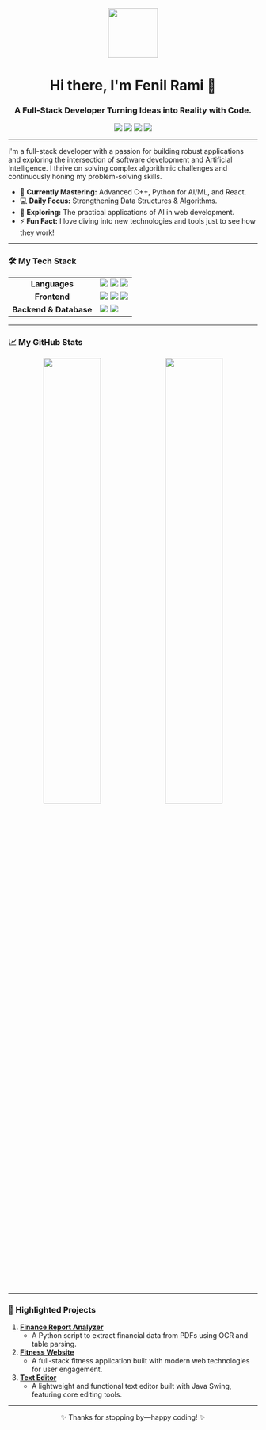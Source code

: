 <div align="center">
  <img src="https://media.giphy.com/media/v1.Y2lkPTc5MGI3NjExd2Rqb2w4cHgzM3pxMWVucDdvODlyOWw1bzhpc3F5d3d0aHh4b2N0OCZlcD12MV9pbnRlcm5hbF9naWZfYnlfaWQmY3Q9Zw/qgQUggAC3Pfv687qPC/giphy.gif" width="100px" />
</div>

<h1 align="center">Hi there, I'm Fenil Rami 👋</h1>
<h3 align="center">A Full-Stack Developer Turning Ideas into Reality with Code.</h3>

<p align="center">
  <a href="https://www.linkedin.com/in/fenil-rami-6a7803204" target="_blank"><img src="https://img.shields.io/badge/LinkedIn-0A66C2?style=for-the-badge&logo=linkedin&logoColor=white" /></a>
  <a href="https://leetcode.com/u/Fenil_5786/" target="_blank"><img src="https://img.shields.io/badge/LeetCode-FFA116?style=for-the-badge&logo=leetcode&logoColor=black" /></a>
  <a href="https://codeforces.com/profile/fenil_5786" target="_blank"><img src="https://img.shields.io/badge/Codeforces-1F8ACB?style=for-the-badge&logo=codeforces&logoColor=white" /></a>
  <a href="mailto:fenilmakvana@gmail.com"><img src="https://img.shields.io/badge/Email-D14836?style=for-the-badge&logo=gmail&logoColor=white" /></a>
</p>

---

I'm a full-stack developer with a passion for building robust applications and exploring the intersection of software development and Artificial Intelligence. I thrive on solving complex algorithmic challenges and continuously honing my problem-solving skills.

- 🌱 **Currently Mastering:** Advanced C++, Python for AI/ML, and React.
- 💻 **Daily Focus:** Strengthening Data Structures & Algorithms.
- 🚀 **Exploring:** The practical applications of AI in web development.
- ⚡ **Fun Fact:** I love diving into new technologies and tools just to see how they work!

---

### 🛠️ My Tech Stack

<table>
  <tr>
    <td align="center"><strong>Languages</strong></td>
    <td>
      <img src="https://img.shields.io/badge/C++-00599C?style=for-the-badge&logo=c%2B%2B&logoColor=white" />
      <img src="https://img.shields.io/badge/Python-3776AB?style=for-the-badge&logo=python&logoColor=white" />
      <img src="https://img.shields.io/badge/JavaScript-F7DF1E?style=for-the-badge&logo=javascript&logoColor=black" />
    </td>
  </tr>
  <tr>
    <td align="center"><strong>Frontend</strong></td>
    <td>
      <img src="https://img.shields.io/badge/HTML5-E34F26?style=for-the-badge&logo=html5&logoColor=white" />
      <img src="https://img.shields.io/badge/CSS3-1572B6?style=for-the-badge&logo=css3&logoColor=white" />
      <img src="https://img.shields.io/badge/React-20232A?style=for-the-badge&logo=react&logoColor=61DAFB" />
    </td>
  </tr>
  <tr>
    <td align="center"><strong>Backend & Database</strong></td>
    <td>
      <img src="https://img.shields.io/badge/Node.js-339933?style=for-the-badge&logo=node.js&logoColor=white" />
      <img src="https://img.shields.io/badge/MongoDB-4EA94B?style=for-the-badge&logo=mongodb&logoColor=white" />
    </td>
  </tr>
</table>

---

### 📈 My GitHub Stats

<p align="center">
  <img width="48%" src="https://github-readme-stats.vercel.app/api?username=Fenil5786&show_icons=true&theme=tokyonight&hide_border=true&include_all_commits=true&count_private=true" />
  <img width="48%" src="https://github-readme-stats.vercel.app/api/top-langs/?username=Fenil5786&layout=compact&theme=tokyonight&hide_border=true&include_all_commits=true&count_private=true&langs_count=8" />
</p>

---

### 🚀 Highlighted Projects

1.  **[Finance Report Analyzer](https://github.com/Fenil5786/Finance-Report-Analyzer)**
    - A Python script to extract financial data from PDFs using OCR and table parsing.
2.  **[Fitness Website](https://github.com/Fenil5786/Fitness-Website)**
    - A full-stack fitness application built with modern web technologies for user engagement.
3.  **[Text Editor](https://github.com/Fenil5786/Text-Editor)**
    - A lightweight and functional text editor built with Java Swing, featuring core editing tools.

---

<p align="center">
  ✨ Thanks for stopping by—happy coding! ✨
</p>
